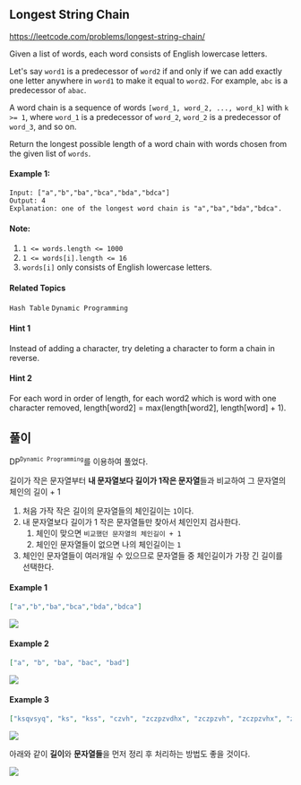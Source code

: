 ## Longest String Chain

https://leetcode.com/problems/longest-string-chain/

Given a list of words, each word consists of English lowercase letters.

Let's say `word1` is a predecessor of `word2` if and only if we can add exactly one letter anywhere in `word1` to make it equal to `word2`.  For example, `abc` is a predecessor of `abac`.

A word chain is a sequence of words `[word_1, word_2, ..., word_k]` with `k >= 1`, where `word_1` is a predecessor of `word_2`, `word_2` is a predecessor of `word_3`, and so on.

Return the longest possible length of a word chain with words chosen from the given list of `words`.

#### Example 1:

```
Input: ["a","b","ba","bca","bda","bdca"]
Output: 4
Explanation: one of the longest word chain is "a","ba","bda","bdca".
```

#### Note:

1. `1 <= words.length <= 1000`
2. `1 <= words[i].length <= 16`
3. `words[i]` only consists of English lowercase letters.

#### Related Topics

`Hash Table` `Dynamic Programming`

#### Hint 1

Instead of adding a character, try deleting a character to form a chain in reverse.

#### Hint 2

For each word in order of length, for each word2 which is word with one character removed, length[word2] = max(length[word2], length[word] + 1).

## 풀이

DP<sup>`Dynamic Programming`</sup>를 이용하여 풀었다.

길이가 작은 문자열부터 **내 문자열보다 길이가 1작은 문자열**들과 비교하여 그 문자열의 체인의 길이 + 1

1. 처음 가작 작은 길이의 문자열들의 체인길이는 `1`이다.
2. 내 문자열보다 길이가 1 작은 문자열들만 찾아서 체인인지 검사한다.
   1. 체인이 맞으면 `비교했던 문자열의 체인길이 + 1`
   2. 체인인 문자열들이 없으면 나의 체인길이는 `1`
3. 체인인 문자열들이 여러개일 수 있으므로 문자열들 중 체인길이가 가장 긴 길이를 선택한다.
 
#### Example 1

```json
["a","b","ba","bca","bda","bdca"]
```

![](https://i.imgur.com/dEWkhx9.png)

#### Example 2

```json
["a", "b", "ba", "bac", "bad"]
```

![](https://i.imgur.com/Xco5GCw.png)

#### Example 3

```json
["ksqvsyq", "ks", "kss", "czvh", "zczpzvdhx", "zczpzvh", "zczpzvhx", "zcpzvh", "zczvh", "gr", "grukmj", "ksqvsq", "gruj", "kssq", "ksqsq", "grukkmj", "grukj", "zczpzfvdhx", "gru"]
```

![](https://i.imgur.com/Cbyk3gD.png)

아래와 같이 **길이**와 **문자열들**을 먼저 정리 후 처리하는 방법도 좋을 것이다.

![](https://i.imgur.com/HtElzSy.png)
<!-- 
# [longest string chain](https://leetcode.com/problems/longest-string-chain/submissions/) 
>

### 코드 및 실행결과

* [성공](longest_string_chain.ts) : typescript(recursive loop)으로 작성한 코드  
  ![결과](longest_string_chain.png)

* [성공]() : typescript(recursive loop)으로 작성한 코드  
  [결과]()

### 참고자료

* [Sample of Unit Testing using Karma, Jasmine and Typescript.](https://github.com/joseluisq/karma-jasmine-typescript)
* [Configuration for karma jasmine ](https://github.com/devrafalko/webpack-karma-jasmine)
* [Sample of Unit Testing using Karma, Jasmine and Typescript.](https://github.com/joseluisq/karma-jasmine-typescript)
* [[Node.js] Nodemon이란?](https://wickies.tistory.com/116) -->
